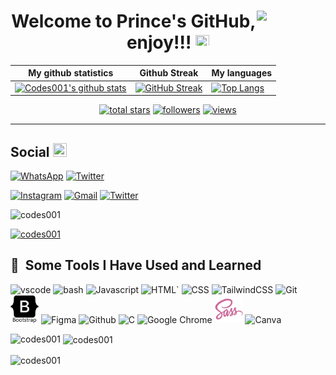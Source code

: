<h1 align="center">  
 <img align='right' src="https://media.giphy.com/media/M9gbBd9nbDrOTu1Mqx/giphy.gif" width="110">
Welcome to Prince's GitHub, enjoy!!!
 <img src="https://media.giphy.com/media/27UtynCENEhLgiAmik/giphy.gif" width="22" height="22">
</h1>

|My github statistics|Github Streak|My languages|
|-|-|-|
|[![Codes001's github stats](https://github-readme-stats.vercel.app/api?username=codes001&show_icons=true&theme=tokyonight&hide_title=true)](https://github.com/codes001)|[![GitHub Streak](https://streak-stats.demolab.com/?user=codes001&theme=ads-juicy-fresh)](https://github.com/codes001)|[![Top Langs](https://github-readme-stats.vercel.app/api/top-langs/?username=codes001&show_icons=true&theme=dark&layout=compact&hide_title=true)](https://github.com/codes001)|


<p align="center">
  <a href="https://github.com/codes001?tab=repositories&sort=stargazers">
    <img alt="total stars" title="Total stars on GitHub" src="https://custom-icon-badges.herokuapp.com/github/stars/codes001?color=55960c&style=for-the-badge&labelColor=488207&logo=star" /></a>
  <a href="https://github.com/codes001?tab=followers">
    <img alt="followers" title="Follow me on Github" src="https://custom-icon-badges.herokuapp.com/github/followers/codes001?color=236ad3&labelColor=1155ba&style=for-the-badge&logo=person-add&label=Follow&logoColor=white" /></a>
 <a href="https://komarev.com/ghpvc/?username=codes001">
    <img alt="views" title="GitHub profile views" src="https://komarev.com/ghpvc/?username=codes001&style=for-the-badge&color=blue"/></a>
 <br>
 
 
 ---
 ## Social <img src="https://media.giphy.com/media/LnQjpWaON8nhr21vNW/giphy.gif" width="22" height="22">

 <p align="left">
<a href="https://wa.me/2348109879768"> <img src="https://img.shields.io/badge/WhatsApp-25D366?style=for-the-badge&logo=whatsapp&logoColor=white" alt="WhatsApp"></a> 
  <a href="https://linkedin.com/in/prince-effiong"><img alt="Twitter" title="LinkedIn" src="https://img.shields.io/badge/linkedIn-2CA5E0?style=for-the-badge&logo=linkedIn&logoColor=white"></a>
 
<a href="https://www.instagram.com/effiong_prince_"><img src="https://img.shields.io/badge/Instagram-%23E4405F.svg?style=for-the-badge&logo=Instagram&logoColor=white"  alt="Instagram"></a>
 <a href="mailto:princeokwong19@gmail.com"><img src="https://img.shields.io/badge/Gmail-D14836?style=for-the-badge&logo=gmail&logoColor=white" alt="Gmail"></a>
  <a href="https://twitter.com/_effiong_prince"><img width="37px" height="28px" alt="Twitter" title="Twitter" src="https://i.imgur.com/UlUtoFm_d.webp?style=social&url=https%3A%2F%2Ftwitter.com%_effiong_prince_%2Ffollowers"></a>
</p>
<p align="left"> <img src="https://komarev.com/ghpvc/?username=codes001&label=Profile%20views&color=0e75b6&style=flat" alt="codes001" /> </p>

<p align="left"> <a href="https://github.com/ryo-ma/github-profile-trophy"><img src="https://github-profile-trophy.vercel.app/?username=codes001" alt="codes001" /></a> </p>
<h2> 🚀 &nbsp;Some Tools I Have Used and Learned</h2>
<p align="left">
<img src="https://cdn.jsdelivr.net/gh/devicons/devicon/icons/vscode/vscode-original.svg" alt="vscode" title="VS Code" width="45" height="45"/>
<img src="https://cdn.jsdelivr.net/gh/devicons/devicon/icons/bash/bash-original.svg" alt="bash" title="Bash" width="45" height="45"/>
<img src="https://cdn.jsdelivr.net/gh/devicons/devicon/icons/javascript/javascript-original.svg" alt="Javascript" title="Javascript" width="45" height="45"/>
<img src="https://cdn.jsdelivr.net/gh/devicons/devicon/icons/html5/html5-original.svg" alt="HTML`" title="HTML`" width="45" height="45"/>
<img src="https://cdn.jsdelivr.net/gh/devicons/devicon/icons/css3/css3-original.svg" alt="CSS" title="CSS" width="45" height="45"/>
<img src="https://cdn.jsdelivr.net/gh/devicons/devicon/icons/tailwindcss/tailwindcss-original-woodmark.svg" alt="TailwindCSS" title="TailwindCSS" width="45" height="45"/>
<img src="https://cdn.jsdelivr.net/gh/devicons/devicon/icons/git/git-original.svg" alt="Git" title="Git" width="45" height="45"/>                  
<img src="https://raw.githubusercontent.com/devicons/devicon/master/icons/bootstrap/bootstrap-plain-wordmark.svg" alt="Bootstrap" title="Bootstrap" width="45" height="45"/>                  
<img src="https://www.vectorlogo.zone/logos/figma/figma-icon.svg" alt="Figma" title="Figma" width="45" height="45"/>                  
<img src="https://cdn.jsdelivr.net/gh/devicons/devicon/icons/github/github-original.svg" alt="Github" title="Github" width="45" height="45"/>                  
<img src="https://cdn.jsdelivr.net/gh/devicons/devicon/icons/c/c-original.svg" alt="C" title="C" width="45" height="45"/>
<img src="https://cdn.jsdelivr.net/gh/devicons/devicon/icons/chrome/chrome-original.svg" alt="Google Chrome" title="Chrome" width="45" height="45"/>
<img src="https://raw.githubusercontent.com/devicons/devicon/master/icons/sass/sass-original.svg" alt="Saas" title="Saas" width="45" height="45"/>

<img src="https://cdn.jsdelivr.net/gh/devicons/devicon/icons/canva/canva-original.svg" alt="Canva" title="Canva" width="45" height="45"/>
</p>
<p><img align="left" src="https://github-readme-stats.vercel.app/api/top-langs?username=codes001&show_icons=true&locale=en&layout=compact" alt="codes001" /></p>

<p>&nbsp;<img align="center" src="https://github-readme-stats.vercel.app/api?username=codes001&show_icons=true&locale=en" alt="codes001" /></p>

<p><img align="center" src="https://github-readme-streak-stats.herokuapp.com/?user=codes001&" alt="codes001" /></p>
                    
          
